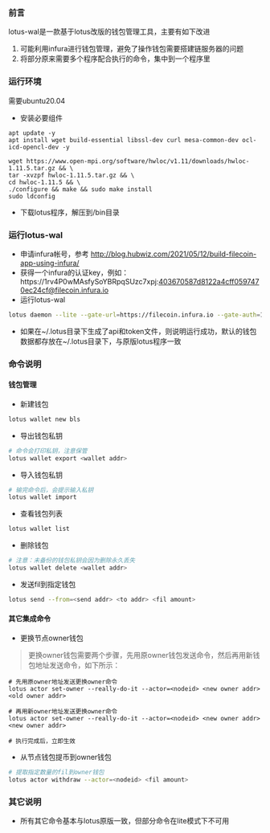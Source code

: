 ### 前言

lotus-wal是一款基于lotus改版的钱包管理工具，主要有如下改进
1. 可能利用infura进行钱包管理，避免了操作钱包需要搭建链服务器的问题
2. 将部分原来需要多个程序配合执行的命令，集中到一个程序里

### 运行环境
需要ubuntu20.04
* 安装必要组件
```
apt update -y 
apt install wget build-essential libssl-dev curl mesa-common-dev ocl-icd-opencl-dev -y

wget https://www.open-mpi.org/software/hwloc/v1.11/downloads/hwloc-1.11.5.tar.gz && \
tar -xvzpf hwloc-1.11.5.tar.gz && \
cd hwloc-1.11.5 && \
./configure && make && sudo make install 
sudo ldconfig
```
* 下载lotus程序，解压到/bin目录
### 运行lotus-wal
* 申请infura帐号，参考 http://blog.hubwiz.com/2021/05/12/build-filecoin-app-using-infura/
* 获得一个infura的认证key，例如：https://1rv4P0wMAsfySoYBRpqSUzc7xpj:403670587d8122a4cff0597470ec24cf@filecoin.infura.io
* 运行lotus-wal
```sh
lotus daemon --lite --gate-url=https://filecoin.infura.io --gate-auth=1rv4P0wMAsfySoYBRpqSUzc7xpj:403670587d8122a4cff0597470ec24cf
```
* 如果在~/.lotus目录下生成了api和token文件，则说明运行成功，默认的钱包数据都存放在~/.lotus目录下，与原版lotus程序一致


### 命令说明
#### 钱包管理
* 新建钱包
```sh
lotus wallet new bls
```
* 导出钱包私钥
```sh
# 命令会打印私钥，注意保管
lotus wallet export <wallet addr>
```
* 导入钱包私钥
```sh
# 输完命令后，会提示输入私钥
lotus wallet import
```
* 查看钱包列表
```sh
lotus wallet list
```

* 删除钱包
```sh
# 注意：未备份的钱包私钥会因为删除永久丢失
lotus wallet delete <wallet addr>

```

* 发送fil到指定钱包
```sh
lotus send --from=<send addr> <to addr> <fil amount>
```

#### 其它集成命令
* 更换节点owner钱包
>更换owner钱包需要两个步骤，先用原owner钱包发送命令，然后再用新钱包地址发送命令，如下所示：
```
# 先用原owner地址发送更换owner命令
lotus actor set-owner --really-do-it --actor=<nodeid> <new owner addr> <old owner addr>

# 再用新owner地址发送更换owner命令
lotus actor set-owner --really-do-it --actor=<nodeid> <new owner addr> <new owner addr>

# 执行完成后，立即生效
```
* 从节点钱包提币到owner钱包
```sh
# 提取指定数量的fil到owner钱包
lotus actor withdraw --actor=<nodeid> <fil amount>
```

### 其它说明
* 所有其它命令基本与lotus原版一致，但部分命令在lite模式下不可用
